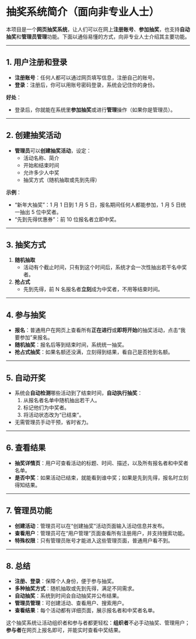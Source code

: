 # 抽奖系统简介（面向非专业人士）

本项目是一个**网页抽奖系统**，让人们可以在网上**注册账号**、**参加抽奖**，也支持**自动抽奖**和**管理员管理**功能。下面以通俗易懂的方式，向非专业人士介绍其主要功能。

---

## 1. 用户注册和登录

- **注册账号**：任何人都可以通过网页填写信息，注册自己的账号。
- **登录**：注册后，你可以用账号密码登录，系统会记住你的身份。

**好处**：
- 登录后，你就能在系统里**参加抽奖**或进行**管理**操作（如果你是管理员）。

---

## 2. 创建抽奖活动

- **管理员**可以**创建抽奖活动**，设定：
    - 活动名称、简介
    - 开始和结束时间
    - 允许多少人中奖
    - 抽奖方式（随机抽取或先到先得）

**示例**：
- “新年大抽奖”：1 月 1 日到 1 月 5 日，报名期间任何人都能参加，1 月 5 日统一抽出 5 位中奖者。
- “先到先得优惠券”：前 10 位报名者立即中奖。

---

## 3. 抽奖方式

1. **随机抽取**
    - 活动有个截止时间，只有到这个时间后，系统才会一次性抽出若干名中奖者。
2. **抢占式**
    - 先到先得，前 N 名报名者**立刻**成为中奖者，不用等结束时间。

---

## 4. 参与抽奖

- **报名**：普通用户在网页上查看所有**正在进行**或**即将开始**的抽奖活动，点击“我要参加”来报名。
- **随机抽奖**：报名后等到结束时间，系统统一抽奖。
- **抢占式抽奖**：如果名额还没满，立刻得到结果，看自己是否抢到名额。

---

## 5. 自动开奖

- 系统会**自动检测**哪些活动到了结束时间，**自动执行抽奖**：
    1. 从报名者名单中随机抽出若干人。
    2. 标记他们为中奖者。
    3. 将活动状态改为“已结束”。
- 无需管理员手动干预，省时省力。

---

## 6. 查看结果

- **抽奖详情页**：用户可查看活动的标题、时间、描述，以及所有报名者和中奖者名单。
- **是否中奖**：如果活动已结束，就能看到谁中奖；如果是先到先得，报名时立刻得知结果。

---

## 7. 管理员功能

- **创建活动**：管理员可以在“创建抽奖”活动页面输入活动信息并发布。
- **查看用户**：管理员可在“用户管理”页面查看所有注册用户，并支持搜索功能。
- **特殊权限**：只有管理员账号才能进入这些管理页面，普通用户看不到。

---


## 8. 总结

- **注册、登录**：保障个人身份，便于参与抽奖。
- **多种抽奖方式**：随机抽取或先到先得，满足不同需求。
- **自动抽奖**：系统到时间会自动抽奖并公布结果。
- **管理员管理**：可创建活动、查看用户、搜索用户。
- **查看结果**：每个活动都有详细页面，展示报名者和中奖者名单。

这个抽奖系统让活动组织者和参与者都更轻松：**组织者**不必手动抽奖、管理用户；**参与者**在网页上报名即可，并能实时查看中奖结果。
